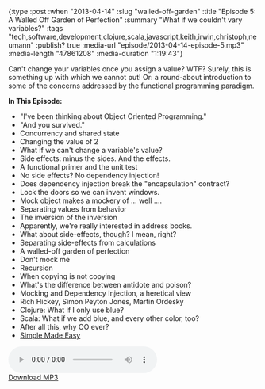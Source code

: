 {:type :post
 :when "2013-04-14"
 :slug "walled-off-garden"
 :title "Episode 5: A Walled Off Garden of Perfection"
 :summary "What if we couldn't vary variables?"
 :tags "tech,software,development,clojure,scala,javascript,keith,irwin,christoph,neumann"
 :publish? true
 :media-url "episode/2013-04-14-episode-5.mp3"
 :media-length "47861208"
 :media-duration "1:19:43"}

Can't change your variables once you assign a value? WTF? Surely, this
is something up with which we cannot put! Or: a round-about
introduction to some of the concerns addressed by the functional
programming paradigm.

**In This Episode:**

 - "I've been thinking about Object Oriented Programming."
 - "And you survived."
 - Concurrency and shared state
 - Changing the value of 2
 - What if we can't change a variable's value?
 - Side effects: minus the sides. And the effects.
 - A functional primer and the unit test
 - No side effects? No dependency injection!
 - Does dependency injection break the "encapsulation" contract?
 - Lock the doors so we can invent windows.
 - Mock object makes a mockery of ... well ....
 - Separating values from behavior
 - The inversion of the inversion
 - Apparently, we're really interested in address books.
 - What about side-effects, though? I mean, right?
 - Separating side-effects from calculations
 - A walled-off garden of perfection
 - Don't mock me
 - Recursion
 - When copying is not copying
 - What's the difference between antidote and poison?
 - Mocking and Dependency Injection, a heretical view
 - Rich Hickey, Simon Peyton Jones, Martin Ordesky
 - Clojure: What if I only use blue?
 - Scala: What if we add blue, and every other color, too?
 - After all this, why OO ever?
 - [Simple Made Easy](http://www.infoq.com/presentations/Simple-Made-Easy)

<div class="audio-wrapper">
  <audio controls>
    <source src="episode/2013-04-14-episode-5.mp3" type="audio/mpeg"/>
  </audio>
  <div class="audio-download">
    <a href="episode/2013-04-14-episode-5.mp3">Download MP3</a>
  </div>
</div>
